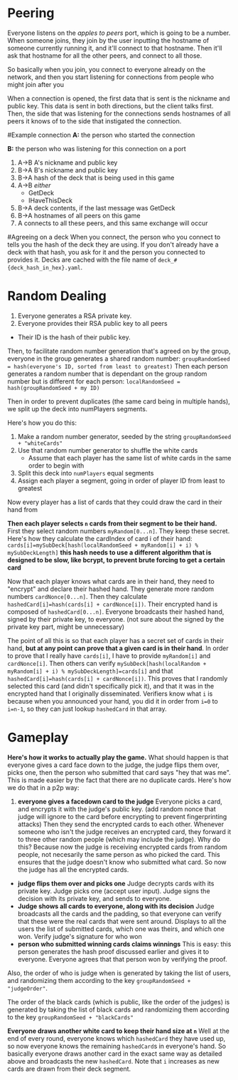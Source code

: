 # Peering
Everyone listens on the _apples to peers_ port, which is going to be a number. When someone joins, they join by the user inputting the hostname of someone currently running it, and it'll connect to that hostname. Then it'll ask that hostname for all the other peers, and connect to all those.

So basically when you join, you connect to everyone already on the network, and then you start listening for connections from people who might join after you

When a connection is opened, the first data that is sent is the nickname and public key. This data is sent in both directions, but the client talks first.
Then, the side that was listening for the connections sends hostnames of all peers it knows of to the side that instigated the connection.

#Example connection
**A:** the person who started the connection

**B:** the person who was listening for this connection on a port


1. A->B A's nickname and public key
2. B->A B's nickname and public key
3. B->A hash of the deck that is being used in this game
4. A->B _either_
	* GetDeck
	* IHaveThisDeck
5. B->A deck contents, if the last message was GetDeck
6. B->A hostnames of all peers on this game
7. A connects to all these peers, and this same exchange will occur


#Agreeing on a deck
When you connect, the person who you connect to tells you the hash of the deck they are using. If you don't already have a deck with that hash, you ask for it and the person you connected to provides it. 
Decks are cached with the file name of `deck_#{deck_hash_in_hex}.yaml`.
# Random Dealing
1. Everyone generates a RSA private key.
3. Everyone provides their RSA public key to all peers
* Their ID is the hash of their public key.

Then, to facilitate random number generation that's agreed on by the group, everyone in the group generates a shared random number:
`groupRandomSeed = hash(everyone's ID, sorted from least to greatest)`
Then each person generates a random number that is dependant on the group random number but is different for each person:
`localRandomSeed = hash(groupRandomSeed + my ID)`


Then in order to prevent duplicates (the same card being in multiple hands), we split up the deck into numPlayers segments.

Here's how you do this:

1. Make a random number generator, seeded by the string `groupRandomSeed + "whiteCards"`
2. Use that random number generator to shuffle the white cards
	* Assume that each player has the same list of white cards in the same order to begin with
3. Split this deck into `numPlayers` equal segments
4. Assign each player a segment, going in order of player ID from least to greatest

Now every player has a list of cards that they could draw the card in their hand from 

**Then each player selects `n` cards from their segment to be their hand.**
First they select random numbers `myRandom[0...n]`. They keep these secret.
Here's how they calculate the cardIndex of card i of their hand: `cards[i]=mySubDeck[hash(localRandomSeed + myRandom[i] + i) % mySubDeckLength]` **this hash needs to use a different algorithm that is designed to be slow, like bcrypt, to prevent brute forcing to get a certain card**

Now that each player knows what cards are in their hand, they need to "encrypt" and declare their hashed hand.
They generate more random numbers `cardNonce[0...n]`. Then they calculate `hashedCard[i]=hash(cards[i] + cardNonce[i])`. Their encrypted hand is composed of `hashedCard[0...n]`. Everyone broadcasts their hashed hand, signed by their private key, to everyone.  (not sure about the signed by the private key part, might be unnecessary)


The point of all this is so that each player has a secret set of cards in their hand, **but at any point can prove that a given card is in their hand**.
In order to prove that I really have `cards[i]`, I have to provide `myRandom[i]` and `cardNonce[i]`. Then others can verify `mySubDeck[hash(localRandom + myRandom[i] + i) % mySubDeckLength]=cards[i]` and that `hashedCard[i]=hash(cards[i] + cardNonce[i])`. This proves that I randomly selected this card (and didn't specifically pick it), and that it was in the encrypted hand that I originally disseminated. Verifiers know what `i` is because when you announced your hand, you did it in order from `i=0` to `i=n-1`, so they can just lookup `hashedCard` in that array.



# Gameplay

**Here's how it works to actually play the game.** What should happen is that everyone gives a card face down to the judge, the judge flips them over, picks one, then the person who submitted that card says "hey that was me".
	This is made easier by the fact that there are no duplicate cards.
	Here's how we do that in a p2p way:

1. **everyone gives a facedown card to the judge**
Everyone picks a card, and encrypts it with the judge's public key. (add random nonce that judge will ignore to the card before encrypting to prevent fingerprinting attacks)
Then they send the encrypted cards to each other. Whenever someone who isn't the judge receives an encrypted card, they forward it to three other random people (which may include the judge).
	Why do this? Because now the judge is receiving encrypted cards from random people, not necesarily the same person as who picked the card. This ensures that the judge doesn't know who submitted what card.
		So now the judge has all the encrypted cards.
* **judge flips them over and picks one**
		Judge decrypts cards with its private key. Judge picks one (accept user input).
		Judge signs the decision with its private key, and sends to everyone.  
* **Judge shows all cards to everyone, along with its decision** Judge broadcasts all the cards and the padding, so that everyone can verify that these were the real cards that were sent around. Displays to all the users the list of submitted cards, which one was theirs, and which one won. Verify judge's signature for who won
* **person who submitted winning cards claims winnings**
		This is easy: this person generates the hash proof discussed earlier and gives it to everyone. 
		Everyone agrees that that person won by verifying the proof.




Also, the order of who is judge when is generated by taking the list of users, and randomizing them according to the key `groupRandomSeed + "judgeOrder"`. 

The order of the black cards (which is public, like the order of the judges) is generated by taking the list of black cards and randomizing them according to the key `groupRandomSeed + "blackCards"`




**Everyone draws another white card to keep their hand size at `n`**
Well at the end of every round, everyone knows which `hashedCard` they have used up, so now everyone knows the remaining `hashedCard`s in everyone's hand. So basically everyone draws another card in the exact same way as detailed above and broadcasts the new `hashedCard`. Note that `i` increases as new cards are drawn from their deck segment.
